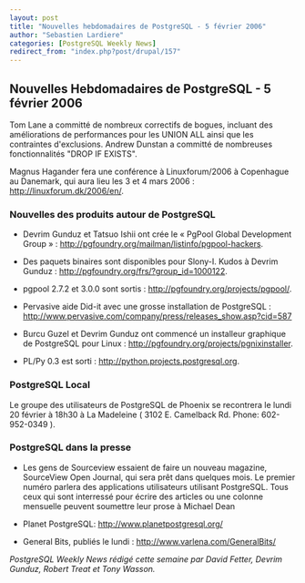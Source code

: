 ```yaml
---
layout: post
title: "Nouvelles hebdomadaires de PostgreSQL - 5 février 2006"
author: "Sebastien Lardiere"
categories: [PostgreSQL Weekly News]
redirect_from: "index.php?post/drupal/157"
---
```



<h2>Nouvelles Hebdomadaires de PostgreSQL - 5 février 2006</h2>

<p>Tom Lane a committé de nombreux correctifs de bogues, incluant des améliorations de performances pour les UNION ALL ainsi que les contraintes d'exclusions. Andrew Dunstan a committé de nombreuses fonctionnalités "DROP IF EXISTS".</p>

<p>Magnus Hagander fera une conférence à Linuxforum/2006 à Copenhague au Danemark, qui aura lieu les 3 et 4 mars 2006 : <a href="http://linuxforum.dk/2006/en/">http://linuxforum.dk/2006/en/</a>.</p>

<!--more-->


<h3>Nouvelles des produits autour de PostgreSQL</h3>

<ul>

<li>

Devrim Gunduz et Tatsuo Ishii ont crée le « PgPool Global Development Group » : <a href="http://pgfoundry.org/mailman/listinfo/pgpool-hackers">http://pgfoundry.org/mailman/listinfo/pgpool-hackers</a>.

</li>

<li>

Des paquets binaires sont disponibles pour Slony-I. Kudos à Devrim Gunduz : <a href="http://pgfoundry.org/frs/?group_id=1000122">http://pgfoundry.org/frs/?group_id=1000122</a>.

</li>

<li>

pgpool 2.7.2 et 3.0.0 sont sortis : <a href="http://pgfoundry.org/projects/pgpool/">http://pgfoundry.org/projects/pgpool/</a>.

</li>

<li>

Pervasive aide  Did-it avec une grosse installation de PostgreSQL : <a href="http://www.pervasive.com/company/press/releases_show.asp?cid=587">http://www.pervasive.com/company/press/releases_show.asp?cid=587</a>

</li>

<li>

Burcu Guzel et Devrim Gunduz ont commencé un installeur graphique de PostgreSQL pour Linux : <a href="http://pgfoundry.org/projects/pgnixinstaller">http://pgfoundry.org/projects/pgnixinstaller</a>.

</li>

<li>

PL/Py 0.3 est sorti : <a href="http://python.projects.postgresql.org">http://python.projects.postgresql.org</a>.

</li>

</ul>

<h3>PostgreSQL Local</h3>

<p>

Le groupe des utilisateurs de PostgreSQL de Phoenix se recontrera le lundi 20 février à 18h30 à La Madeleine ( 3102 E. Camelback Rd. Phone: 602-952-0349 ).

</p>

<h3>PostgreSQL dans la presse</h3>

<ul><li>Les gens de Sourceview essaient de faire un nouveau magazine, SourceView Open Journal, qui sera prêt dans quelques mois. Le premier numéro parlera des applications utilisateurs utilisant PostgreSQL. Tous ceux qui sont interressé pour écrire des articles ou une colonne mensuelle peuvent soumettre leur prose à Michael Dean </li>

<li>

Planet PostgreSQL: <a href="http://www.planetpostgresql.org/">http://www.planetpostgresql.org/</a>

</li>

<li>

General Bits, publiés le lundi : <a href="http://www.varlena.com/GeneralBits/">http://www.varlena.com/GeneralBits/</a>

</li>

</ul>

<p><em>PostgreSQL Weekly News rédigé cette semaine par David Fetter, Devrim Gunduz, Robert Treat et Tony Wasson.</em></p>